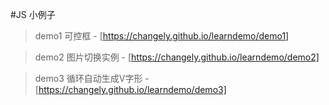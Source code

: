 #JS
小例子
>demo1 可控框 - [https://changely.github.io/learndemo/demo1]

>demo2  图片切换实例 - [https://changely.github.io/learndemo/demo2]

>demo3  循环自动生成V字形 - [https://changely.github.io/learndemo/demo3]